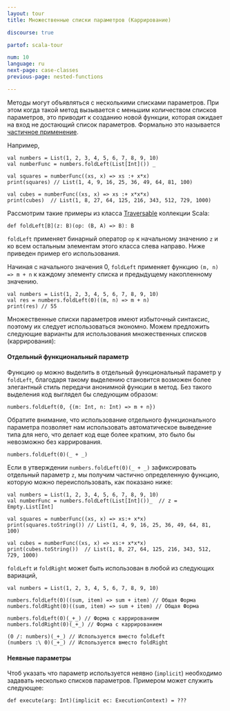 ```yaml
---
layout: tour
title: Множественные списки параметров (Каррирование)

discourse: true

partof: scala-tour

num: 10
language: ru
next-page: case-classes
previous-page: nested-functions

---
```


Методы могут объявляться с несколькими списками параметров. При этом когда такой метод вызывается с меньшим количеством списков параметров, это приводит к созданию новой функции, которая ожидает на вход не достающий список параметров. Формально это называется [частичное применение](https://en.wikipedia.org/wiki/Partial_application).

Например,
  
  ```tut
  val numbers = List(1, 2, 3, 4, 5, 6, 7, 8, 9, 10)
  val numberFunc = numbers.foldLeft(List[Int]()) _
  
  val squares = numberFunc((xs, x) => xs :+ x*x)
  print(squares) // List(1, 4, 9, 16, 25, 36, 49, 64, 81, 100)
  
  val cubes = numberFunc((xs, x) => xs :+ x*x*x)
  print(cubes)  // List(1, 8, 27, 64, 125, 216, 343, 512, 729, 1000)
  ```

Рассмотрим такие примеры из класса [Traversable](/overviews/collections/trait-traversable.html) коллекции Scala:

```
def foldLeft[B](z: B)(op: (B, A) => B): B
```

`foldLeft` применяет бинарный оператор `op` к начальному значению `z` и ко всем остальным элементам этого класса слева направо. Ниже приведен пример его использования. 

Начиная с начального значения 0, `foldLeft` применяет функцию `(m, n) => m + n` к каждому элементу списка и предыдущему накопленному значению.

```tut
val numbers = List(1, 2, 3, 4, 5, 6, 7, 8, 9, 10)
val res = numbers.foldLeft(0)((m, n) => m + n)
print(res) // 55
```

Множественные списки параметров имеют избыточный синтаксис, поэтому их следует использоваться экономно. Можем предложить следующие варианты для использования множественных списков (каррирования):

#### Отдельный функциональный параметр
   Функцию `op` можно выделить в отдельный функциональный параметр у `foldLeft`, благодаря такому выделению становится возможен более элегантный стиль передачи анонимной функции в метод. Без такого выделения код выглядел бы следующим образом:
```
numbers.foldLeft(0, {(m: Int, n: Int) => m + n})
```
    
   Обратите внимание, что использование отдельного функционального параметра позволяет нам использовать автоматическое выведение типа для него, что делает код еще более кратким, это было бы невозможно без каррирования.
    
```
numbers.foldLeft(0)(_ + _)
```
   Если в утверждении `numbers.foldLeft(0)(_ + _)` зафиксировать отдельный параметр `z`, мы получим частично определенную функцию, которую можно переиспользовать, как показано ниже:
```tut
val numbers = List(1, 2, 3, 4, 5, 6, 7, 8, 9, 10)
val numberFunc = numbers.foldLeft(List[Int]())_  // z = Empty.List[Int]

val squares = numberFunc((xs, x) => xs:+ x*x)
print(squares.toString()) // List(1, 4, 9, 16, 25, 36, 49, 64, 81, 100)

val cubes = numberFunc((xs, x) => xs:+ x*x*x)
print(cubes.toString())  // List(1, 8, 27, 64, 125, 216, 343, 512, 729, 1000)
```

   `foldLeft` и `foldRight` может быть использован в любой из следующих вариаций,
```tut
val numbers = List(1, 2, 3, 4, 5, 6, 7, 8, 9, 10)

numbers.foldLeft(0)((sum, item) => sum + item) // Общая Форма
numbers.foldRight(0)((sum, item) => sum + item) // Общая Форма

numbers.foldLeft(0)(_+_) // Форма с каррированием
numbers.foldRight(0)(_+_) // Форма с каррированием

(0 /: numbers)(_+_) // Используется вместо foldLeft
(numbers :\ 0)(_+_) // Используется вместо foldRight
```   

   
#### Неявные параметры
   Чтоб указать что параметр используется неявно (`implicit`) необходимо задавать несколько списков параметров. Примером может служить следующее:

```
def execute(arg: Int)(implicit ec: ExecutionContext) = ???
```